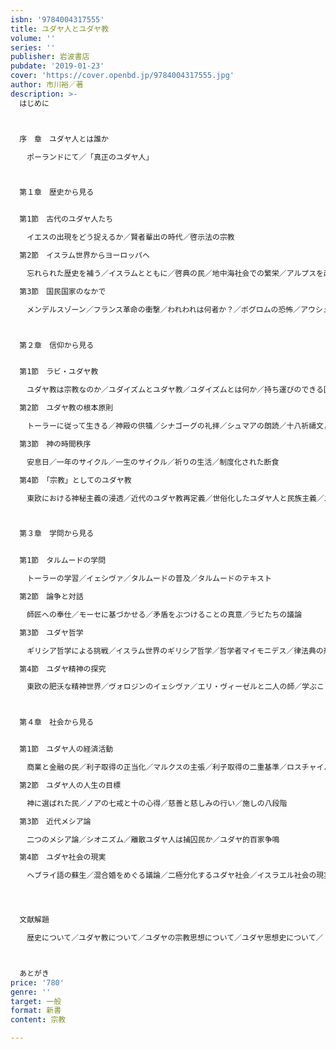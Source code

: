 ```yaml
---
isbn: '9784004317555'
title: ユダヤ人とユダヤ教
volume: ''
series: ''
publisher: 岩波書店
pubdate: '2019-01-23'
cover: 'https://cover.openbd.jp/9784004317555.jpg'
author: 市川裕／著
description: >-
  はじめに



  序　章　ユダヤ人とは誰か

  　ポーランドにて／「真正のユダヤ人」



  第１章　歴史から見る


  第1節　古代のユダヤ人たち

  　イエスの出現をどう捉えるか／賢者輩出の時代／啓示法の宗教

  第2節　イスラム世界からヨーロッパへ

  　忘れられた歴史を補う／イスラムとともに／啓典の民／地中海社会での繁栄／アルプスを越えて／スファラディとアシュケナジ／レコンキスタとスペイン追放／新キリスト教徒の再改宗／安住の地ポーランド／シュテットルの生活

  第3節　国民国家のなかで

  　メンデルスゾーン／フランス革命の衝撃／われわれは何者か？／ポグロムの恐怖／アウシュヴィッツへ／世界帝国の興亡とユダヤ人／「ユダヤ人」という選択肢



  第２章　信仰から見る


  第1節　ラビ・ユダヤ教

  　ユダヤ教は宗教なのか／ユダイズムとユダヤ教／ユダイズムとは何か／持ち運びのできる国家／二重のトーラー／ラビたちの決断

  第2節　ユダヤ教の根本原則

  　トーラーに従って生きる／神殿の供犠／シナゴーグの礼拝／シュマアの朗読／十八祈禱文，十戒，六一三戒

  第3節　神の時間秩序

  　安息日／一年のサイクル／一生のサイクル／祈りの生活／制度化された断食

  第4節　「宗教」としてのユダヤ教

  　東欧における神秘主義の浸透／近代のユダヤ教再定義／世俗化したユダヤ人と民族主義／二つの定義・三つの集団



  第３章　学問から見る


  第1節　タルムードの学問

  　トーラーの学習／イェシヴァ／タルムードの普及／タルムードのテキスト

  第2節　論争と対話

  　師匠への奉仕／モーセに基づかせる／矛盾をぶつけることの真意／ラビたちの議論

  第3節　ユダヤ哲学

  　ギリシア哲学による挑戦／イスラム世界のギリシア哲学／哲学者マイモニデス／律法典の形成／『シュルハン・アルーフ』による統合

  第4節　ユダヤ精神の探究

  　東欧の肥沃な精神世界／ヴォロジンのイェシヴァ／エリ・ヴィーゼルと二人の師／学ぶことは生きること／正真正銘のラビとの出会い／世俗教育との両立



  第４章　社会から見る


  第1節　ユダヤ人の経済活動

  　商業と金融の民／利子取得の正当化／マルクスの主張／利子取得の二重基準／ロスチャイルド家

  第2節　ユダヤ人の人生の目標

  　神に選ばれた民／ノアの七戒と十の心得／慈善と慈しみの行い／施しの八段階

  第3節　近代メシア論

  　二つのメシア論／シオニズム／離散ユダヤ人は捕囚民か／ユダヤ的百家争鳴

  第4節　ユダヤ社会の現実

  　ヘブライ語の蘇生／混合婚をめぐる議論／二極分化するユダヤ社会／イスラエル社会の現実／イスラエル国家のゆくえ／棄民の視点から




  文献解題

  　歴史について／ユダヤ教について／ユダヤの宗教思想について／ユダヤ思想史について／トーラー註解について／タルムードについて／ユダヤ百科事典『ジュダイカ』



  あとがき
price: '780'
genre: ''
target: 一般
format: 新書
content: 宗教

---
```

